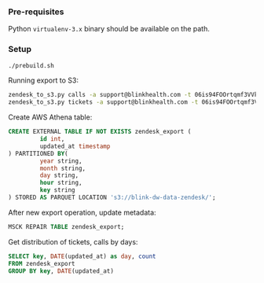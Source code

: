 ### Pre-requisites

Python `virtualenv-3.x` binary should be available on the path.


### Setup

```bash
./prebuild.sh
```

Running export to S3:

```bash
zendesk_to_s3.py calls -a support@blinkhealth.com -t 06is94FOOrtqmf3VVkP2WOPz40y94LbVEUiC1nDF -d s3://blink-dw-data-zendesk/topics/calls -c s3://blink-dw-data-zendesk/configuration
zendesk_to_s3.py tickets -a support@blinkhealth.com -t 06is94FOOrtqmf3VVkP2WOPz40y94LbVEUiC1nDF -d s3://blink-dw-data-zendesk/topics/tickets -c s3://blink-dw-data-zendesk/configuration
```

Create AWS Athena table:

```sql
CREATE EXTERNAL TABLE IF NOT EXISTS zendesk_export (
         id int,
         updated_at timestamp 
) PARTITIONED BY(
         year string,
         month string,
         day string,
         hour string,
         key string 
) STORED AS PARQUET LOCATION 's3://blink-dw-data-zendesk/';
```

After new export operation, update metadata:
```sql
MSCK REPAIR TABLE zendesk_export;
```

Get distribution of tickets, calls by days:
```sql
SELECT key, DATE(updated_at) as day, count 
FROM zendesk_export
GROUP BY key, DATE(updated_at)
```
